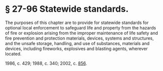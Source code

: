 # § 27-96 Statewide standards.

<p>The purposes of this chapter are to provide for statewide standards for optional local enforcement to safeguard life and property from the hazards of fire or explosion arising from the improper maintenance of life safety and fire prevention and protection materials, devices, systems and structures, and the unsafe storage, handling, and use of substances, materials and devices, including fireworks, explosives and blasting agents, wherever located.</p><p>1986, c. 429; 1988, c. 340; 2002, c. <a href='http://lis.virginia.gov/cgi-bin/legp604.exe?021+ful+CHAP0856'>856</a>.</p>
